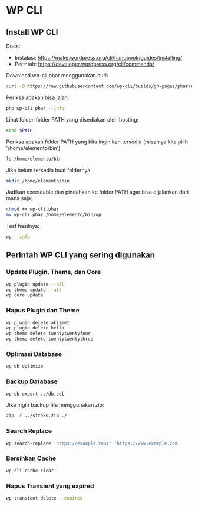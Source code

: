 # WP CLI

## Install WP CLI

Docs: 
- Instalasi: https://make.wordpress.org/cli/handbook/guides/installing/
- Perintah: https://developer.wordpress.org/cli/commands/


Download wp-cli.phar menggunakan curl:
```bash
curl -O https://raw.githubusercontent.com/wp-cli/builds/gh-pages/phar/wp-cli.phar
```

Periksa apakah bisa jalan:
```bash
php wp-cli.phar --info
```

Lihat folder-folder PATH yang disediakan oleh hosting:
```bash
echo $PATH
```

Periksa apakah folder PATH yang kita ingin kan tersedia (misalnya kita pilih '/home/elemento/bin')
```bash
ls /home/elemento/bin
```

Jika belum tersedia buat foldernya
```bash
mkdir /home/elemento/bin
```

Jadikan executable dan pindahkan ke folder PATH agar bisa dijalankan dari mana saja:
```bash
chmod +x wp-cli.phar
mv wp-cli.phar /home/elemento/bin/wp
```

Test hasilnya:
```bash
wp --info
```

## Perintah WP CLI yang sering digunakan

### Update Plugin, Theme, dan Core
```bash
wp plugin update --all
wp theme update --all
wp core update
```

### Hapus Plugin dan Theme
```bash
wp plugin delete akismet
wp plugin delete hello
wp theme delete twentytwentyfour
wp theme delete twentytwentythree
```


### Optimasi Database
```bash
wp db optimize
```

### Backup Database
```bash
wp db export ../db.sql
```
Jika ingin backup file menggunakan zip:
```bash
zip -r ../siteku.zip ./
```

### Search Replace
```bash
wp search-replace 'https://example.test' 'https://www.example.com'
```

### Bersihkan Cache
```bash
wp cli cache clear
```

### Hapus Transient yang expired
```bash
wp transient delete --expired
```

